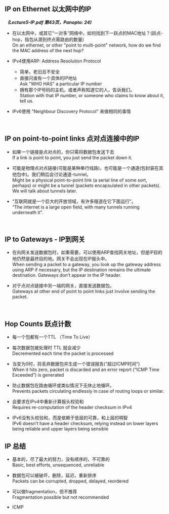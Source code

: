 ## IP on Ethernet 以太网中的IP

***（Lecture5-IP.pdf 第43页，Panopto: 24)***
 
* 在以太网中，或其它“一对多”网络中，如何找到下一跃点的MAC地址？(跃点-hop，指包从源到终点需路由的数量)  
On an ethernet, or other "point to multi-point" network, how do we find the MAC address of the next hop?

* IPv4使用ARP: Address Resolution Protocol
	* 简单，老旧且不安全
	* 直接问谁有一个具体的IP地址  
	Ask "WHO HAS" a particular IP number
	* 拥有那个IP号码的主机，或者声称知道它的人，告诉我们。  
	Station with that IP number, or someone who claims to know about it, tell us.
* IPv6使用 "Neighbour Discovery Protocol" 来做相同的事情

<br/>

## IP on point-to-point links 点对点连接中的IP
* 如果一个链接是点对点的，你只需将数据包发送下去  
If a link is point to point, you just send the packet down it.

* 可能是物理点对点链接(可能是某种串行线路)，也可能是一个通道(包封装在其他包中)。我们稍后会讨论通道-tunnel。  
Might be a physical point-to-point link (a serial line of some sort, perhaps) or might be a tunnel (packets encapsulated in other packets). We will talk about tunnels later.

* “互联网就是一个巨大的开放领域，有许多隧道在它下面运行”。  
“The internet is a large open field, with many tunnels running underneath it”.

<br/> 

## IP to Gateways - IP到网关
* 在向网关发送数据包时，如果需要，可以使用ARP查找网关地址，但是IP目的地仍然是最终目的地。网关不会出现在IP报头中。  
When sending a packet to a gateway, you look up the gateway address using ARP if necessary, but the IP destination remains the ultimate destination. Gateways don’t appear in the IP header.

* 对于点对点链接中另一端的网关，直接发送数据包。  
Gateways at other end of point to point links just involve sending the packet.

<br/>

## Hop Counts 跃点计数
* 每一个包都有一个TTL （Time To Live）
* 每次数据包被处理时 TTL 就会减少  
Decremented each time the packet is processed

* 当变为0时，将丢弃数据包并生成一个错误报告(“超过ICMP时间”)  
When it hits zero, packet is discarded and an error report (“ICMP Time Exceeded”) is generated

* 防止数据包在路由循环或类似情况下无休止地循环。  
Prevents packets circulating endlessly in case of routing loops or similar.

* 会要求在IPv4中重新计算报头校验和  
Requires re-computation of the header checksum in IPv4

* IPv6没有头校验和，而是依赖于低层的可靠，和上层的明智  
IPv6 doesn’t have a header checksum, relying instead on lower layers being reliable and upper layers being sensible

## IP 总结
* 基本的，尽了最大的努力，没有顺序的，不可靠的  
Basic, best efforts, unsequenced, unreliable

* 数据包可以被破坏，删除，延迟，重新排序  
Packets can be corrupted, dropped, delayed, reordered

* 可以做fragmentation，但不推荐  
Fragmentation possible but not recommended

* ICMP